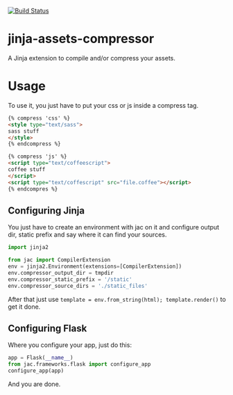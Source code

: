 [![Build Status](https://travis-ci.org/jaysonsantos/jinja-assets-compressor.png?branch=master)](https://travis-ci.org/jaysonsantos/jinja-assets-compressor)

jinja-assets-compressor
=======================

A Jinja extension to compile and/or compress your assets.

# Usage
To use it, you just have to put your css or js inside a compress tag.
```html
{% compress 'css' %}
<style type="text/sass">
sass stuff
</style>
{% endcompress %}

{% compress 'js' %}
<script type="text/coffeescript">
coffee stuff
</script>
<script type="text/coffescript" src="file.coffee"></script>
{% endcompres %}
```

## Configuring Jinja
You just have to create an environment with jac on it and configure output dir, static prefix and say where it can find your sources.

```python
import jinja2

from jac import CompilerExtension
env = jinja2.Environment(extensions=[CompilerExtension])
env.compressor_output_dir = tmpdir
env.compressor_static_prefix = '/static'
env.compressor_source_dirs = './static_files'
```
After that just use `template = env.from_string(html); template.render()` to get it done.

## Configuring Flask
Where you configure your app, just do this:
```python
app = Flask(__name__)
from jac.frameworks.flask import configure_app
configure_app(app)
```
And you are done.
